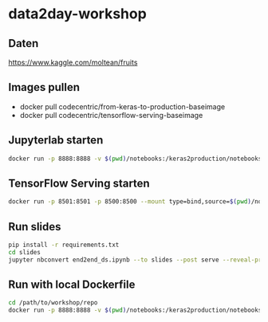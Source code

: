 # data2day-workshop

## Daten

https://www.kaggle.com/moltean/fruits

## Images pullen
- docker pull codecentric/from-keras-to-production-baseimage
- docker pull codecentric/tensorflow-serving-baseimage

## Jupyterlab starten
```bash
docker run -p 8888:8888 -v $(pwd)/notebooks:/keras2production/notebooks codecentric/from-keras-to-production-baseimage
```

## TensorFlow Serving starten
```bash
docker run -p 8501:8501 -p 8500:8500 --mount type=bind,source=$(pwd)/notebooks/6-models/fruits/,target=/models/fruits -e MODEL_NAME=fruits -t tensorflow/serving:1.10.1
```

## Run slides
```bash
pip install -r requirements.txt
cd slides
jupyter nbconvert end2end_ds.ipynb --to slides --post serve --reveal-prefix=reveal.js
```

## Run with local Dockerfile

```bash
cd /path/to/workshop/repo
docker run -p 8888:8888 -v $(pwd)/notebooks:/keras2production/notebooks keras_ws_py_base
```